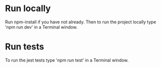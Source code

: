 # Run locally
Run npm-install if you have not already. Then to run the project locally type 'npm run dev' in a Terminal window.

# Run tests
To run the jest tests type 'npm run test' in a Terminal window.
